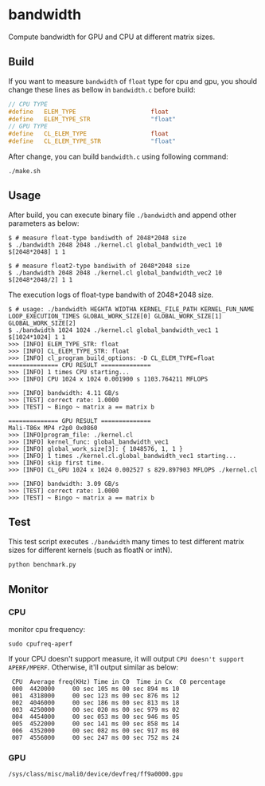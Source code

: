 # bandwidth

Compute bandwidth for GPU and CPU at different matrix sizes.

## Build

If you want to measure `bandwidth` of `float` type for cpu and gpu, you should change these lines as bellow in `bandwidth.c` before build:

```c
// CPU TYPE
#define   ELEM_TYPE                     float
#define   ELEM_TYPE_STR                 "float"
// GPU TYPE
#define   CL_ELEM_TYPE                  float
#define   CL_ELEM_TYPE_STR              "float"
```
After change, you can build `bandwidth.c` using following command:

```shell
./make.sh
```

## Usage

After build, you can execute binary file `./bandwidth` and append other parameters as below:



```shell
$ # measure float-type bandiwdth of 2048*2048 size
$ ./bandwidth 2048 2048 ./kernel.cl global_bandwidth_vec1 10 $[2048*2048] 1 1

$ # measure float2-type bandiwith of 2048*2048 size
$ ./bandwidth 2048 2048 ./kernel.cl global_bandwidth_vec2 10 $[2048*2048/2] 1 1
``` 

The execution logs of float-type bandwith of 2048*2048 size.

```shell
$ # usage: ./bandwidth HEGHTA WIDTHA KERNEL_FILE_PATH KERNEL_FUN_NAME LOOP_EXECUTION_TIMES GLOBAL_WORK_SIZE[0] GLOBAL_WORK_SIZE[1] GLOBAL_WORK_SIZE[2]
$ ./bandwidth 1024 1024 ./kernel.cl global_bandwidth_vec1 1 $[1024*1024] 1 1
>>> [INFO] ELEM_TYPE_STR: float
>>> [INFO] CL_ELEM_TYPE_STR: float
>>> [INFO] cl_program_build_options: -D CL_ELEM_TYPE=float
============== CPU RESULT ==============
>>> [INFO] 1 times CPU starting...
>>> [INFO] CPU 1024 x 1024 0.001900 s 1103.764211 MFLOPS

>>> [INFO] bandwidth: 4.11 GB/s
>>> [TEST] correct rate: 1.0000
>>> [TEST] ~ Bingo ~ matrix a == matrix b

============== GPU RESULT ==============
Mali-T86x MP4 r2p0 0x0860
>>> [INFO]program_file: ./kernel.cl
>>> [INFO] kernel_func: global_bandwidth_vec1
>>> [INFO] global_work_size[3]: { 1048576, 1, 1 }
>>> [INFO] 1 times ./kernel.cl.global_bandwidth_vec1 starting...
>>> [INFO] skip first time.
>>> [INFO] CL_GPU 1024 x 1024 0.002527 s 829.897903 MFLOPS ./kernel.cl

>>> [INFO] bandwidth: 3.09 GB/s
>>> [TEST] correct rate: 1.0000
>>> [TEST] ~ Bingo ~ matrix a == matrix b
```

## Test

This test script executes `./bandwidth` many times to test different matrix sizes for different kernels (such as floatN or intN).

```python
python benchmark.py
```

## Monitor


### CPU

monitor cpu frequency:
```shell
sudo cpufreq-aperf
```

If your CPU doesn't support measure, it will output `CPU doesn't support APERF/MPERF`. Otherwise, it'll output similar as below:

```shell
 CPU  Average freq(KHz) Time in C0  Time in Cx  C0 percentage
 000  4420000     00 sec 105 ms 00 sec 894 ms 10
 001  4318000     00 sec 123 ms 00 sec 876 ms 12
 002  4046000     00 sec 186 ms 00 sec 813 ms 18
 003  4250000     00 sec 020 ms 00 sec 979 ms 02
 004  4454000     00 sec 053 ms 00 sec 946 ms 05
 005  4522000     00 sec 141 ms 00 sec 858 ms 14
 006  4352000     00 sec 082 ms 00 sec 917 ms 08
 007  4556000     00 sec 247 ms 00 sec 752 ms 24
```

### GPU

```shell
/sys/class/misc/mali0/device/devfreq/ff9a0000.gpu
```
